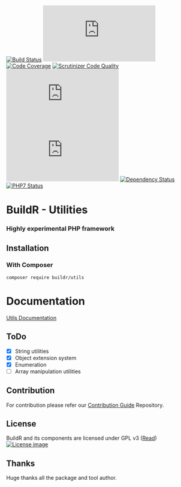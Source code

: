 [![Build Status](http://ci.zolli.hu/buildStatus/icon?job=Utils)](http://ci.zolli.hu/job/Utils/)
[![Build Stability](http://status.buildr-framework.io/buildstatus/status_modules.php?jobName=Utils&type=stability)](http://ci.zolli.hu/job/Utils/)
[![Code Coverage](https://scrutinizer-ci.com/g/BuildrPHP/Utils/badges/coverage.png?b=master)](https://scrutinizer-ci.com/g/BuildrPHP/Utils/?branch=master)
[![Scrutinizer Code Quality](https://scrutinizer-ci.com/g/BuildrPHP/Utils/badges/quality-score.png?b=master)](https://scrutinizer-ci.com/g/BuildrPHP/Utils/?branch=master)
[![Test Results](http://status.buildr-framework.io/buildstatus/status_modules.php?jobName=Utils&type=tests)](http://ci.zolli.hu/job/Utils/)
[![CRAP Report](http://status.buildr-framework.io/buildstatus/status_modules.php?jobName=Utils&type=crap)](http://ci.zolli.hu/job/Utils/)
[![Dependency Status](https://www.versioneye.com/user/projects/5705167bfcd19a00415b048a/badge.svg?style=flat)](https://www.versioneye.com/user/projects/5705167bfcd19a00415b048a)
[![PHP7 Status](https://img.shields.io/badge/PHP7-tested-8892BF.svg)](https://github.com/BuildrPHP/Test-Tools)

# BuildR - Utilities
### Highly experimental PHP framework

## Installation

### With Composer

```
composer require buildr/utils
```

# Documentation
 
[Utils Documentation](https://docs.zolli.hu/display/BCUT)

## ToDo

 - [X] String utilities
 - [X] Object extension system
 - [X] Enumeration
 - [ ] Array manipulation utilities

## Contribution

For contribution please refer our [Contribution Guide](https://github.com/BuildrPHP/Coding-Standard) Repository.

## License

BuildR and its components are licensed under GPL v3 ([Read](https://raw.githubusercontent.com/BuildrPHP/Utils/master/LICENSE.md))
[![License image](http://gplv3.fsf.org/gplv3-88x31.png)]()

## Thanks

Huge thanks all the package and tool author.
